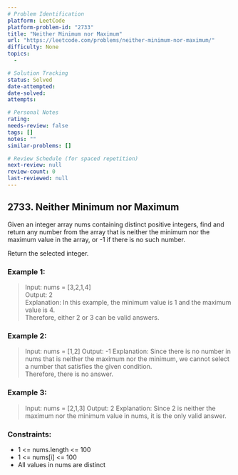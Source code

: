 ```yaml
---
# Problem Identification
platform: LeetCode
platform-problem-id: "2733"
title: "Neither Minimum nor Maximum"
url: "https://leetcode.com/problems/neither-minimum-nor-maximum/"
difficulty: None
topics:
  -

# Solution Tracking
status: Solved
date-attempted:
date-solved:
attempts:

# Personal Notes
rating:
needs-review: false
tags: []
notes: ""
similar-problems: []

# Review Schedule (for spaced repetition)
next-review: null
review-count: 0
last-reviewed: null
---
```


## 2733. Neither Minimum nor Maximum

Given an integer array nums containing distinct positive integers, find and return any number from the array that is neither the minimum nor the maximum value in the array, or -1 if there is no such number.

Return the selected integer.

### Example 1:

> Input: nums = [3,2,1,4]</br>
> Output: 2</br>
> Explanation: In this example, the minimum value is 1 and the maximum value is 4.</br>
> Therefore, either 2 or 3 can be valid answers.</br>

### Example 2:

> Input: nums = [1,2]
> Output: -1
> Explanation: Since there is no number in nums that is neither the maximum nor the minimum, we cannot select a number that satisfies the given condition.</br>
> Therefore, there is no answer.

### Example 3:

> Input: nums = [2,1,3]
> Output: 2
> Explanation: Since 2 is neither the maximum nor the minimum value in nums, it is the only valid answer.

### Constraints:

- 1 <= nums.length <= 100
- 1 <= nums[i] <= 100
- All values in nums are distinct
